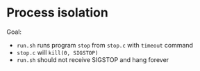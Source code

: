 # Process isolation

Goal:
- `run.sh` runs program `stop` from `stop.c` with `timeout` command
- `stop.c` will `kill(0, SIGSTOP)`
- `run.sh` should not receive SIGSTOP and hang forever
